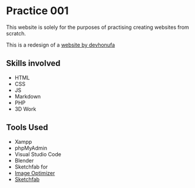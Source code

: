 
# Practice 001 
This website is solely for the purposes of practising creating websites from scratch. 

This is a redesign of a <a href="https://devhonufa.github.io/honda/"> website by devhonufa </a> 

## Skills involved 
- HTML
- CSS 
- JS 
- Markdown
- PHP 
- 3D Work

## Tools Used
- Xampp
- phpMyAdmin
- Visual Studio Code
- Blender
- Sketchfab for
- <a href="https://themeisle.com/blog/best-online-image-optimizer-tools/"> Image Optimizer </a>
- <a href ="https://sketchfab.com/3d-models/honda-nr750-1994-89a79e0a3c334b23830561961f9644c8"> Sketchfab </a>